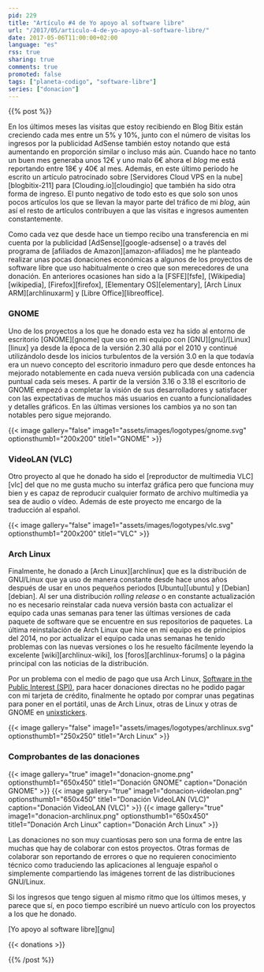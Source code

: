 ```yaml
---
pid: 229
title: "Artículo #4 de Yo apoyo al software libre"
url: "/2017/05/articulo-4-de-yo-apoyo-al-software-libre/"
date: 2017-05-06T11:00:00+02:00
language: "es"
rss: true
sharing: true
comments: true
promoted: false
tags: ["planeta-codigo", "software-libre"]
series: ["donacion"]
---
```


{{% post %}}

En los últimos meses las visitas que estoy recibiendo en Blog Bitix están creciendo cada mes entre un 5% y 10%, junto con el número de visitas los ingresos por la publicidad AdSense también estoy notando que está aumentando en proporción similar o incluso más aún. Cuando hace no tanto un buen mes generaba unos 12€ y uno malo 6€ ahora el _blog_ me está reportando entre 18€ y 40€ al mes. Además, en este último periodo he escrito un artículo patrocinado sobre [Servidores Cloud VPS en la nube][blogbitix-211] para [Clouding.io][cloudingio] que también ha sido otra forma de ingreso. El punto negativo de todo esto es que solo son unos pocos artículos los que se llevan la mayor parte del tráfico de mi _blog_, aún así el resto de artículos contribuyen a que las visitas e ingresos aumenten constantemente.

Como cada vez que desde hace un tiempo recibo una transferencia en mi cuenta por la publicidad [AdSense][google-adsense] o a través del programa de [afiliados de Amazon][amazon-afiliados] me he planteado realizar unas pocas donaciones económicas a algunos de los proyectos de software libre que uso habitualmente o creo que son merecedores de una donación. En anteriores ocasiones han sido a la [FSFE][fsfe], [Wikipedia][wikipedia], [Firefox][firefox], [Elementary OS][elementary], [Arch Linux ARM][archlinuxarm] y [Libre Office][libreoffice].

### GNOME

Uno de los proyectos a los que he donado esta vez ha sido al entorno de escritorio [GNOME][gnome] que uso en mi equipo con [GNU][gnu]/[Linux][linux] ya desde la época de la versión 2.30 allá por el 2010 y continué utilizándolo desde los inicios turbulentos de la versión 3.0 en la que todavía era un nuevo concepto del escritorio inmaduro pero que desde entonces ha mejorado notablemente en cada nueva versión publicada con una cadencia puntual cada seis meses. A partir de la versión 3.16 o 3.18 el escritorio de GNOME empezó a completar la visión de sus desarrolladores y satisfacer con las expectativas de muchos más usuarios en cuanto a funcionalidades y detalles gráficos. En las últimas versiones los cambios ya no son tan notables pero sigue mejorando.

{{< image
    gallery="false"
    image1="assets/images/logotypes/gnome.svg" optionsthumb1="200x200" title1="GNOME" >}}

### VideoLAN (VLC)

Otro proyecto al que he donado ha sido el [reproductor de multimedia VLC][vlc] del que no me gusta mucho su interfaz gráfica pero que funciona muy bien y es capaz de reproducir cualquier formato de archivo multimedia ya sea de audio o vídeo. Además de este proyecto me encargo de la traducción al español.

{{< image
    gallery="false"
    image1="assets/images/logotypes/vlc.svg" optionsthumb1="200x200" title1="VLC" >}}

### Arch Linux

Finalmente, he donado a [Arch Linux][archlinux] que es la distribución de GNU/Linux que ya uso de manera constante desde hace unos años después de usar en unos pequeños periodos [Ubuntu][ubuntu] y [Debian][debian]. Al ser una distribución _rolling release_ o en constante actualización no es necesario reinstalar cada nueva versión basta con actualizar el equipo cada unas semanas para tener las últimas versiones de cada paquete de software que se encuentre en sus repositorios de paquetes. La última reinstalación de Arch Linux que hice en mi equipo es de principios del 2014, no por actualizar el equipo cada unas semanas he tenido problemas con las nuevas versiones o los he resuelto fácilmente leyendo la excelente [wiki][archlinux-wiki], los [foros][archlinux-forums] o la página principal con las noticias de la distribución.

Por un problema con el medio de pago que usa Arch Linux, [Software in the Public Interest (SPI)](http://spi-inc.org/), para hacer donaciones directas no he podido pagar con mi tarjeta de crédito, finalmente he optado por comprar unas pegatinas para poner en el portátil, unas de Arch Linux, otras de Linux y otras de GNOME en [unixstickers](http://www.unixstickers.com/).

{{< image
    gallery="false"
    image1="assets/images/logotypes/archlinux.svg" optionsthumb1="250x250" title1="Arch Linux" >}}

### Comprobantes de las donaciones

{{< image
    gallery="true"
    image1="donacion-gnome.png" optionsthumb1="650x450" title1="Donación GNOME"
    caption="Donación GNOME" >}}
{{< image
    gallery="true"
    image1="donacion-videolan.png" optionsthumb1="650x450" title1="Donación VideoLAN (VLC)"
    caption="Donación VideoLAN (VLC)" >}}
{{< image
    gallery="true"
    image1="donacion-archlinux.png" optionsthumb1="650x450" title1="Donación Arch Linux"
    caption="Donación Arch Linux" >}}

Las donaciones no son muy cuantiosas pero son una forma de entre las muchas que hay de colaborar con estos proyectos. Otras formas de colaborar son reportando de errores o que no requieren conocimiento técnico como traduciendo las aplicaciones al lenguaje español o simplemente compartiendo las imágenes torrent de las distribuciones GNU/Linux.

Si los ingresos que tengo siguen al mismo ritmo que los últimos meses, y parece que sí, en poco tiempo escribiré un nuevo artículo con los proyectos a los que he donado.

[Yo apoyo al software libre][gnu]

{{< donations >}}

{{% /post %}}
